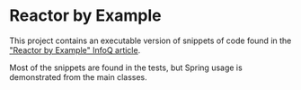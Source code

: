 # Reactor by Example

This project contains an executable version of snippets of code found in
the ["Reactor by Example" InfoQ article](https://www.infoq.com/articles/reactor-by-example).

Most of the snippets are found in the tests, but Spring usage is demonstrated
from the main classes.
